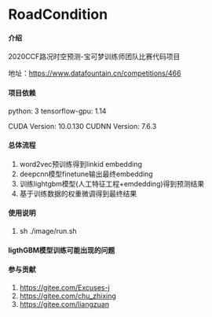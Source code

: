 # RoadCondition

#### 介绍
2020CCF路况时空预测-宝可梦训练师团队比赛代码项目

地址：https://www.datafountain.cn/competitions/466

#### 项目依赖

python: 3
tensorflow-gpu: 1.14

CUDA Version: 10.0.130
CUDNN Version: 7.6.3

#### 总体流程

1. word2vec预训练得到linkid embedding
2. deepcnn模型finetune输出最终embedding
3. 训练lightgbm模型(人工特征工程+emdedding)得到预测结果
4. 基于训练数据的权重微调得到最终结果

#### 使用说明

1.  sh ./image/run.sh

#### ligthGBM模型训练可能出现的问题


#### 参与贡献

1.  https://gitee.com/Excuses-j
2.  https://gitee.com/chu_zhixing
3.  https://gitee.com/liangzuan
